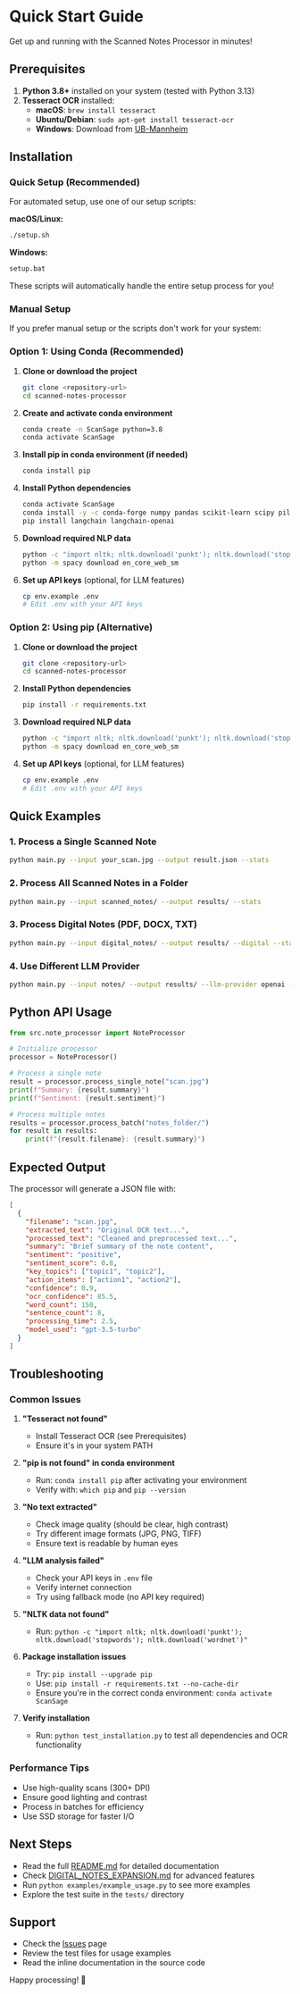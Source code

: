 # Quick Start Guide

Get up and running with the Scanned Notes Processor in minutes!

## Prerequisites

1. **Python 3.8+** installed on your system (tested with Python 3.13)
2. **Tesseract OCR** installed:
   - **macOS**: `brew install tesseract`
   - **Ubuntu/Debian**: `sudo apt-get install tesseract-ocr`
   - **Windows**: Download from [UB-Mannheim](https://github.com/UB-Mannheim/tesseract/wiki)

## Installation

### Quick Setup (Recommended)

For automated setup, use one of our setup scripts:

**macOS/Linux:**
```bash
./setup.sh
```

**Windows:**
```cmd
setup.bat
```

These scripts will automatically handle the entire setup process for you!

### Manual Setup

If you prefer manual setup or the scripts don't work for your system:

### Option 1: Using Conda (Recommended)

1. **Clone or download the project**
   ```bash
   git clone <repository-url>
   cd scanned-notes-processor
   ```

2. **Create and activate conda environment**
   ```bash
   conda create -n ScanSage python=3.8
   conda activate ScanSage
   ```

3. **Install pip in conda environment (if needed)**
   ```bash
   conda install pip
   ```

4. **Install Python dependencies**
   ```bash
   conda activate ScanSage
   conda install -y -c conda-forge numpy pandas scikit-learn scipy pillow opencv pytorch transformers nltk spacy python-dotenv requests pydantic pytesseract openai fastapi uvicorn python-multipart
   pip install langchain langchain-openai
   ```

5. **Download required NLP data**
   ```bash
   python -c "import nltk; nltk.download('punkt'); nltk.download('stopwords'); nltk.download('wordnet')"
   python -m spacy download en_core_web_sm
   ```

6. **Set up API keys** (optional, for LLM features)
   ```bash
   cp env.example .env
   # Edit .env with your API keys
   ```

### Option 2: Using pip (Alternative)

1. **Clone or download the project**
   ```bash
   git clone <repository-url>
   cd scanned-notes-processor
   ```

2. **Install Python dependencies**
   ```bash
   pip install -r requirements.txt
   ```

3. **Download required NLP data**
   ```bash
   python -c "import nltk; nltk.download('punkt'); nltk.download('stopwords'); nltk.download('wordnet')"
   python -m spacy download en_core_web_sm
   ```

4. **Set up API keys** (optional, for LLM features)
   ```bash
   cp env.example .env
   # Edit .env with your API keys
   ```

## Quick Examples

### 1. Process a Single Scanned Note

```bash
python main.py --input your_scan.jpg --output result.json --stats
```

### 2. Process All Scanned Notes in a Folder

```bash
python main.py --input scanned_notes/ --output results/ --stats
```

### 3. Process Digital Notes (PDF, DOCX, TXT)

```bash
python main.py --input digital_notes/ --output results/ --digital --stats
```

### 4. Use Different LLM Provider

```bash
python main.py --input notes/ --output results/ --llm-provider openai --llm-model gpt-4 --stats
```

## Python API Usage

```python
from src.note_processor import NoteProcessor

# Initialize processor
processor = NoteProcessor()

# Process a single note
result = processor.process_single_note("scan.jpg")
print(f"Summary: {result.summary}")
print(f"Sentiment: {result.sentiment}")

# Process multiple notes
results = processor.process_batch("notes_folder/")
for result in results:
    print(f"{result.filename}: {result.summary}")
```

## Expected Output

The processor will generate a JSON file with:

```json
[
  {
    "filename": "scan.jpg",
    "extracted_text": "Original OCR text...",
    "processed_text": "Cleaned and preprocessed text...",
    "summary": "Brief summary of the note content",
    "sentiment": "positive",
    "sentiment_score": 0.8,
    "key_topics": ["topic1", "topic2"],
    "action_items": ["action1", "action2"],
    "confidence": 0.9,
    "ocr_confidence": 85.5,
    "word_count": 150,
    "sentence_count": 8,
    "processing_time": 2.5,
    "model_used": "gpt-3.5-turbo"
  }
]
```

## Troubleshooting

### Common Issues

1. **"Tesseract not found"**
   - Install Tesseract OCR (see Prerequisites)
   - Ensure it's in your system PATH

2. **"pip is not found" in conda environment**
   - Run: `conda install pip` after activating your environment
   - Verify with: `which pip` and `pip --version`

3. **"No text extracted"**
   - Check image quality (should be clear, high contrast)
   - Try different image formats (JPG, PNG, TIFF)
   - Ensure text is readable by human eyes

4. **"LLM analysis failed"**
   - Check your API keys in `.env` file
   - Verify internet connection
   - Try using fallback mode (no API key required)

5. **"NLTK data not found"**
   - Run: `python -c "import nltk; nltk.download('punkt'); nltk.download('stopwords'); nltk.download('wordnet')"`

6. **Package installation issues**
   - Try: `pip install --upgrade pip`
   - Use: `pip install -r requirements.txt --no-cache-dir`
   - Ensure you're in the correct conda environment: `conda activate ScanSage`

7. **Verify installation**
   - Run: `python test_installation.py` to test all dependencies and OCR functionality

### Performance Tips

- Use high-quality scans (300+ DPI)
- Ensure good lighting and contrast
- Process in batches for efficiency
- Use SSD storage for faster I/O

## Next Steps

- Read the full [README.md](README.md) for detailed documentation
- Check [DIGITAL_NOTES_EXPANSION.md](DIGITAL_NOTES_EXPANSION.md) for advanced features
- Run `python examples/example_usage.py` to see more examples
- Explore the test suite in the `tests/` directory

## Support

- Check the [Issues](https://github.com/yourusername/scanned-notes-processor/issues) page
- Review the test files for usage examples
- Read the inline documentation in the source code

Happy processing! 🚀 